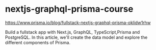 # nextjs-graphql-prisma-course
https://www.prisma.io/blog/fullstack-nextjs-graphql-prisma-oklidw1rhw

Build a fullstack app with Next.js, GraphQL, TypeScript,Prisma and PostgreSQL. In this article, we'll create the data model and explore the different components of Prisma.
